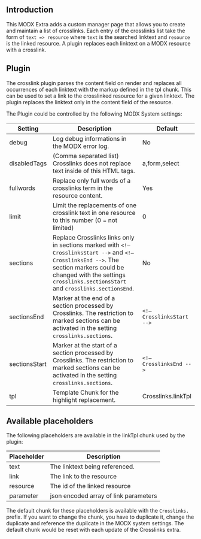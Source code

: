 ## Introduction

This MODX Extra adds a custom manager page that allows you to create and
maintain a list of crosslinks. Each entry of the crosslinks list take the form
of `text => resource` where `text` is the searched linktext and `resource` is
the linked resource. A plugin replaces each linktext on a MODX resource with a
crosslink.

## Plugin

The crosslink plugin parses the content field on render and replaces all
occurrences of each linktext with the markup defined in the tpl chunk. This can
be used to set a link to the crosslinked resource for a given linktext. The
plugin replaces the linktext only in the content field of the resource.

The Plugin could be controlled by the following MODX System settings:

Setting | Description | Default
------------|---------|--------
debug | Log debug informations in the MODX error log. | No
disabledTags | (Comma separated list) Crosslinks does not replace text inside of this HTML tags. | a,form,select
fullwords | Replace only full words of a crosslinks term in the resource content. | Yes
limit | Limit the replacements of one crosslink text in one resource to this number (0 = not limited) | 0
sections | Replace Crosslinks links only in sections marked with `<!— CrosslinksStart -->` and `<!— CrosslinksEnd -->`. The section markers could be changed with the settings `crosslinks.sectionsStart` and `crosslinks.sectionsEnd`. | No
sectionsEnd | Marker at the end of a section processed by Crosslinks. The restriction to marked sections can be activated in the setting `crosslinks.sections`. | `<!— CrosslinksStart -->`
sectionsStart | Marker at the start of a section processed by Crosslinks. The restriction to marked sections can be activated in the setting `crosslinks.sections`. | `<!— CrosslinksEnd -->`
tpl | Template Chunk for the highlight replacement. | Crosslinks.linkTpl

## Available placeholders

The following placeholders are available in the linkTpl chunk used by the plugin:

Placeholder | Description
------------|------------
text | The linktext being referenced.
link | The link to the resource
resource | The id of the linked resource
parameter | json encoded array of link parameters

The default chunk for these placeholders is available with the `Crosslinks.`
prefix. If you want to change the chunk, you have to duplicate it, change the
duplicate and reference the duplicate in the MODX system settings. The default
chunk would be reset with each update of the Crosslinks extra.
